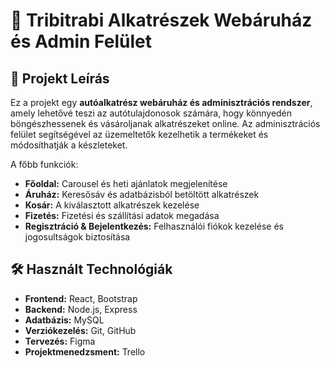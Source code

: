 # 🚗 Tribitrabi Alkatrészek Webáruház és Admin Felület

## 📌 Projekt Leírás
Ez a projekt egy **autóalkatrész webáruház és adminisztrációs rendszer**, amely lehetővé teszi az autótulajdonosok számára, hogy könnyedén böngészhessenek és vásároljanak alkatrészeket online. Az adminisztrációs felület segítségével az üzemeltetők kezelhetik a termékeket és módosíthatják a készleteket.  

A főbb funkciók:
- **Főoldal:** Carousel és heti ajánlatok megjelenítése  
- **Áruház:** Keresősáv és adatbázisból betöltött alkatrészek  
- **Kosár:** A kiválasztott alkatrészek kezelése  
- **Fizetés:** Fizetési és szállítási adatok megadása  
- **Regisztráció & Bejelentkezés:** Felhasználói fiókok kezelése és jogosultságok biztosítása  

## 🛠️ Használt Technológiák
- **Frontend:** React, Bootstrap  
- **Backend:** Node.js, Express  
- **Adatbázis:** MySQL  
- **Verziókezelés:** Git, GitHub  
- **Tervezés:** Figma  
- **Projektmenedzsment:** Trello  


